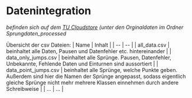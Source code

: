 # Datenintegration
*befinden sich auf dem [TU Cloudstore](https://cloudstore.zih.tu-dresden.de) (unter den Orginaldaten im Ordner Sprungdaten_processed*


Übersicht der csv Dateien:
| Name | Inhalt |
| -- | -- |
| all_data.csv | beinhaltet alle Daten, Pausen und Datenfehler etc. hintereinander |
| data_only_jumps.csv | beinhaltet alle Sprünge. Pausen, Datenfehler, Unbekannte, Fehlende Daten und Einturnen sind aussortiert |
| data_point_jumps.csv | beinhaltet alle Sprünge, welche Punkte geben. Außerdem sind hier die Namen der Sprünge angepasst, sodass eigentlich gleiche Sprünge nicht mehr mehrere Klassen einnehmen durch andere Schreibweise |
| ... | ... |
